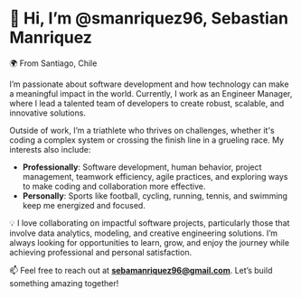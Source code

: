 # 👋 Hi, I’m @smanriquez96, Sebastian Manriquez  

🌍 From Santiago, Chile  

I’m passionate about software development and how technology can make a meaningful impact in the world. Currently, I work as an Engineer Manager, where I lead a talented team of developers to create robust, scalable, and innovative solutions.  

Outside of work, I’m a triathlete who thrives on challenges, whether it's coding a complex system or crossing the finish line in a grueling race. My interests also include:  
- **Professionally**: Software development, human behavior, project management, teamwork efficiency, agile practices, and exploring ways to make coding and collaboration more effective.  
- **Personally**: Sports like football, cycling, running, tennis, and swimming keep me energized and focused.  

💡 I love collaborating on impactful software projects, particularly those that involve data analytics, modeling, and creative engineering solutions. I’m always looking for opportunities to learn, grow, and enjoy the journey while achieving professional and personal satisfaction.  

📫 Feel free to reach out at **sebamanriquez96@gmail.com**. Let’s build something amazing together!  
